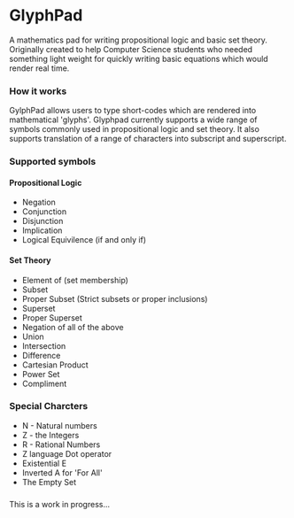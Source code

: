 # GlyphPad

A mathematics pad for writing propositional logic and basic set theory. Originally created to help Computer Science students who needed something light weight for quickly writing basic equations which would render real time.   

### How it works
GylphPad allows users to type short-codes which are rendered into mathematical 'glyphs'. Glyphpad currently supports a wide range of symbols commonly used in propositional logic and set theory. It also supports translation of a range of characters into subscript and superscript.

### Supported symbols 

#### Propositional Logic
* Negation
* Conjunction
* Disjunction
* Implication
* Logical Equivilence (if and only if)

#### Set Theory
* Element of (set membership)
* Subset
* Proper Subset (Strict subsets or proper inclusions)
* Superset
* Proper Superset
* Negation of all of the above
* Union
* Intersection
* Difference
* Cartesian Product
* Power Set
* Compliment

### Special Charcters
* N - Natural numbers
* Z - the Integers
* R - Rational Numbers
* Z language Dot operator
* Existential E
* Inverted A for 'For All'
* The Empty Set

###
This is a work in progress...

